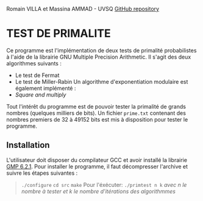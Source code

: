 Romain VILLA et Massina AMMAD - UVSQ
[GitHub repository](https://github.com/romain-villa/primtest)

# TEST DE PRIMALITE

Ce programme est l'implémentation de deux tests de primalité probabilistes à l'aide de la librairie GNU Multiple Precision Arithmetic. Il s'agit des deux algorithmes suivants : 
- Le test de Fermat 
- Le test de Miller-Rabin
Un algorithme d'exponentiation modulaire est également implémenté :
- *Square and multiply*

Tout l'intérêt du programme est de pouvoir tester la primalité de grands nombres (quelques milliers de bits). Un fichier ```prime.txt``` contenant des nombres premiers de 32 à 49152 bits est mis à disposition pour tester le programme.

## Installation

L'utilisateur doit disposer du compilateur GCC et avoir installé la librairie [GMP 6.2.1](https://gmplib.org/).
Pour installer le programme, il faut décompresser l'archive et suivre les étapes suivantes :
> ```./configure```
> ```cd src```
> ```make```
Pour l'éxécuter:
> ```./primtest n k```
*avec n le nombre à tester et k le nombre d'itérations des algorithmmes*
